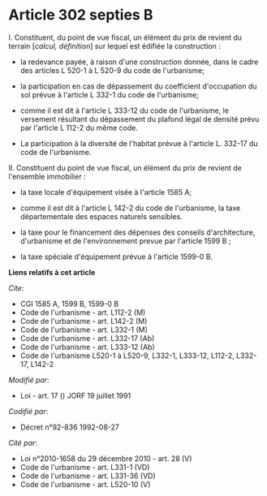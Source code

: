 # Article 302 septies B

I. Constituent, du point de vue fiscal, un élément du prix de revient du terrain [*calcul, définition*] sur lequel est
édifiée la construction :

- la redevance payée, à raison d'une construction donnée, dans le cadre des articles L 520-1 à L 520-9 du code de
l'urbanisme;

- la participation en cas de dépassement du coefficient d'occupation du sol prévue à l'article L 332-1 du code de
l'urbanisme;

- comme il est dit à l'article L 333-12 du code de l'urbanisme, le versement résultant du dépassement du plafond légal de
densité prévu par l'article L 112-2 du même code.

- La participation à la diversité de l'habitat prévue à l'article L. 332-17 du code de l'urbanisme.

II. Constituent du point de vue fiscal, un élément du prix de revient de l'ensemble immobilier :

- la taxe locale d'équipement visée à l'article 1585 A;

- comme il est dit à l'article L 142-2 du code de l'urbanisme, la taxe départementale des espaces naturels sensibles.

- la taxe pour le financement des dépenses des conseils d'architecture, d'urbanisme et de l'environnement prevue par
l'article 1599 B ;

- la taxe spéciale d'équipement prévue à l'article 1599-0 B.

**Liens relatifs à cet article**

_Cite_:

  - CGI 1585 A, 1599 B, 1599-0 B
  - Code de l'urbanisme - art. L112-2 (M)
  - Code de l'urbanisme - art. L142-2 (M)
  - Code de l'urbanisme - art. L332-1 (M)
  - Code de l'urbanisme - art. L332-17 (Ab)
  - Code de l'urbanisme - art. L333-12 (Ab)
  - Code de l'urbanisme L520-1 à L520-9, L332-1, L333-12, L112-2, L332-17, L142-2

_Modifié par_:

  - Loi - art. 17 () JORF 19 juillet 1991

_Codifié par_:

  - Décret n°92-836 1992-08-27

_Cité par_:

  - Loi n°2010-1658 du 29 décembre 2010 - art. 28 (V)
  - Code de l'urbanisme - art. L331-1 (VD)
  - Code de l'urbanisme - art. L331-36 (VD)
  - Code de l'urbanisme - art. L520-10 (V)
